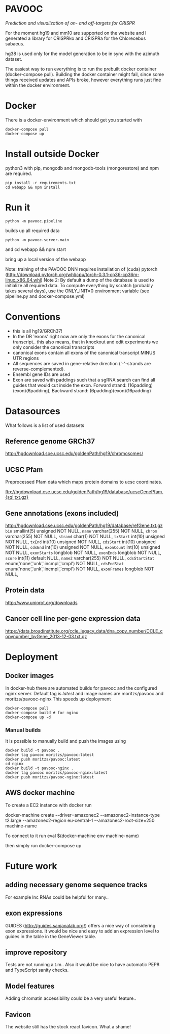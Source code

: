 # PAVOOC

*Prediction and visualization of on- and off-targets for CRISPR*

For the moment hg19 and mm10 are supported on the website and I generated a library for CRISPRko and CRISPRa for the Chlorecebus sabaeus. 

hg38 is used only for the model generation to be in sync with the azimuth dataset.

The easiest way to run everything is to run the prebuilt docker container (docker-compose pull). Building the docker container might fail, since some things received updates and APIs broke, however everything runs just fine within the docker environment.

# Docker

There is a docker-environment which should get you started with

    docker-compose pull
    docker-compose up

# Install outside Docker

python3 with pip, mongodb and mongodb-tools (mongorestore) and npm are required.

    pip install -r requirements.txt
    cd webapp && npm install
    

# Run it

    python -m pavooc.pipeline

builds up all required data

    python -m pavooc.server.main

and
    cd webapp && npm start
    
bring up a local version of the webapp

Note: training of the PAVOOC DNN requires installation of (cuda) pytorch (http://download.pytorch.org/whl/cpu/torch-0.3.1-cp36-cp36m-linux_x86_64.whl)
Note 2: By default a dump of the database is used to initialize all required data. To compute everything by scratch (probably takes several days), use the ONLY_INIT=0 environment variable (see pipeline.py and docker-compose.yml)


# Conventions

- this is all hg19/GRCh37!
- In the DB 'exons' right now are only the exons for the canonical transcript.. this also means, that in knockout and edit experiments we only consider the canonical transcripts
- canonical exons contain all exons of the canonical transcript MINUS UTR regions
- All sequences are saved in gene-relative direction ('-'-strands are reverse-complemented).
- Ensembl gene IDs are used
- Exon are saved with paddings such that a sgRNA search can find all guides that would cut inside the exon. Forward strand: (16padding)(exon)(6padding), Backward strand: (6padding)(exon)(16padding)

# Datasources

What follows is a list of used datasets

## Reference genome GRCh37

http://hgdownload.soe.ucsc.edu/goldenPath/hg19/chromosomes/

## UCSC Pfam

Preprocessed Pfam data which maps protein domains to ucsc coordinates.

ftp://hgdownload.cse.ucsc.edu/goldenPath/hg19/database/ucscGenePfam.{sql,txt.gz}

## Gene annotations (exons included)

http://hgdownload.cse.ucsc.edu/goldenPath/hg19/database/refGene.txt.gz
  `bin` smallint(5) unsigned NOT NULL,  `name` varchar(255) NOT NULL,  `chrom` varchar(255) NOT NULL,  `strand` char(1) NOT NULL,  `txStart` int(10) unsigned NOT NULL,  `txEnd` int(10) unsigned NOT NULL,  `cdsStart` int(10) unsigned NOT NULL,  `cdsEnd` int(10) unsigned NOT NULL,  `exonCount` int(10) unsigned NOT NULL,  `exonStarts` longblob NOT NULL,  `exonEnds` longblob NOT NULL,  `score` int(11) default NULL,  `name2` varchar(255) NOT NULL,  `cdsStartStat` enum('none','unk','incmpl','cmpl') NOT NULL,  `cdsEndStat` enum('none','unk','incmpl','cmpl') NOT NULL,  `exonFrames` longblob NOT NULL,

## Protein data

http://www.uniprot.org/downloads

## Cancer cell line per-gene expression data

https://data.broadinstitute.org/ccle_legacy_data/dna_copy_number/CCLE_copynumber_byGene_2013-12-03.txt.gz

# Deployment

## Docker images

In docker-hub there are automated builds for pavooc and the configured nginx server.
Default tag is _latest_ and image names are moritzs/pavooc and moritzs/pavooc-nginx
This speeds up deployment

    docker-compose pull
    docker-compose build # for nginx
    docker-compose up -d

### Manual builds
It is possible to manually build and push the images using

    docker build -t pavooc .
    docker tag pavooc moritzs/pavooc:latest
    docker push moritzs/pavooc:latest
    cd nginx
    docker build -t pavooc-nginx .
    docker tag pavooc moritzs/pavooc-nginx:latest
    docker push moritzs/pavooc-nginx:latest

## AWS docker machine

To create a EC2 instance with docker run

docker-machine create --driver=amazonec2 --amazonec2-instance-type t2.large --amazonec2-region eu-central-1 --amazonec2-root-size=250 machine-name

To connect to it run
eval $(docker-machine env machine-name)

then simply run
docker-compose up

# Future work

## adding necessary genome sequence tracks

For example lnc RNAs could be helpful for many..

## exon expressions

GUIDES (http://guides.sanjanalab.org/) offers a nice way of considering exon expressions. It would be nice and easy to add an expression level to guides in the table in the GeneViewer table.

## improve repository

Tests are not running a.t.m.. Also it would be nice to have automatic PEP8 and TypeScript sanity checks.

## Model features

Adding chromatin accessibility could be a very useful feature..

## Favicon

The website still has the stock react favicon. What a shame!
